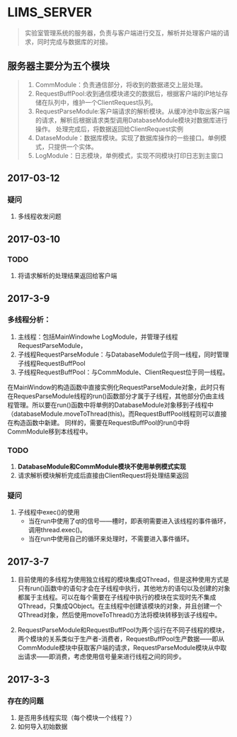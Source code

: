 # LIMS_SERVER

> 实验室管理系统的服务器，负责与客户端进行交互，解析并处理客户端的请求，同时完成与数据库的对接。

## 服务器主要分为五个模块
> 1. CommModule：负责通信部分，将收到的数据递交上层处理。
>2. RequestBuffPool:收到通信模块递交的数据后，根据客户端的IP地址存储在队列中，维护一个ClientRequest队列。
>3. RequestParseModule:客户端请求的解析模块。从缓冲池中取出客户端的请求，解析后根据请求类型调用DatabaseModule模块对数据库进行操作。
处理完成后，将数据返回给ClientRequest实例
>4. DataseModule：数据库模块。实现了数据库操作的一些接口。单例模式，只提供一个实体。
>5. LogModule：日志模块，单例模式，实现不同模块打印日志到主窗口

## 2017-03-12
### 疑问
1. 多线程收发问题


## 2017-03-10 
### TODO
1. 将请求解析的处理结果返回给客户端


## 2017-3-9 
### 多线程分析：
1. 主线程：包括MainWindowhe LogModule，并管理子线程RequestParseModule，
2. 子线程RequestParseModule：与DatabaseModule位于同一线程，同时管理子线程RequestBuffPool
3. 子线程RequestBuffPool：与CommModule、ClientRequest位于同一线程。

在MainWindow的构造函数中直接实例化RequestParseModule对象，此时只有在RequesParseModule线程的run()函数部分才属于子线程，其他部分仍由主线程管理。所以要在run()函数中将单例的DatabaseModule对象移到子线程中（databaseModule.moveToThread(this)。而RequestBuffPool线程则可以直接在构造函数中新建。
同样的，需要在RequestBuffPool的run()中将CommModule移到本线程中。

### TODO
1. **DatabaseModule和CommModule模块不使用单例模式实现**
2. 请求解析模块解析完成后直接由ClientRequest将处理结果返回

### 疑问
1. 子线程中exec()的使用
    * 当在run中使用了qt的信号——槽时，即表明需要进入该线程的事件循环，调用thread.exec()。
    * 当在run中使用自己的循环来处理时，不需要进入事件循环。



## 2017-3-7
1. 目前使用的多线程为使用独立线程的模块集成QThread，但是这种使用方式是只有run()函数中的语句才会在子线程中执行，其他地方的语句以及创建的对象都属于主线程。可以在每个需要在子线程中执行的模块在实现时先不集成QThread，只集成QObject。在主线程中创建该模块的对象，并且创建一个QThread对象，然后使用moveToThread()方法将模块转移到该子线程中。

2. RequestParseModule和RequestBuffPool为两个运行在不同子线程的模块，两个模块的关系类似于生产者-消费者，RequestBuffPool生产数据——即从CommModule模块中获取客户端的请求，RequestParseModule模块从中取出请求——即消费，考虑使用信号量来进行线程之间的同步。


## 2017-3-3
### 存在的问题
1. 是否用多线程实现（每个模块一个线程？）
2. 如何导入初始数据